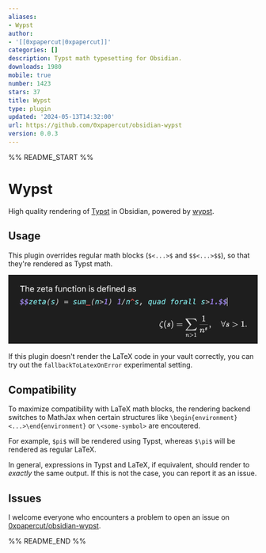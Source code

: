 ```yaml
---
aliases:
- Wypst
author:
- '[[0xpapercut|0xpapercut]]'
categories: []
description: Typst math typesetting for Obsidian.
downloads: 1980
mobile: true
number: 1423
stars: 37
title: Wypst
type: plugin
updated: '2024-05-13T14:32:00'
url: https://github.com/0xpapercut/obsidian-wypst
version: 0.0.3
---
```


%% README_START %%

# Wypst
High quality rendering of [Typst](https://github.com/typst/typst) in Obsidian, powered by [wypst](https://github.com/0xpapercut/wypst).

## Usage
This plugin overrides regular math blocks (`$<...>$` and `$$<...>$$`), so that they're rendered as Typst math.

![Example](https://raw.githubusercontent.com/0xpapercut/obsidian-wypst/HEAD/media/example.png)

If this plugin doesn't render the LaTeX code in your vault correctly, you can try out the `fallbackToLatexOnError` experimental setting.

## Compatibility
To maximize compatibility with LaTeX math blocks, the rendering backend switches to MathJax when certain structures like `\begin{environment}<...>\end{environment}` or `\<some-symbol>` are encoutered.

For example, `$pi$` will be rendered using Typst, whereas `$\pi$` will be rendered as regular LaTeX.

In general, expressions in Typst and LaTeX, if equivalent, should render to _exactly_ the same output. If this is not the case, you can report it as an issue.

## Issues
I welcome everyone who encounters a problem to open an issue on [0xpapercut/obsidian-wypst](https://github.com/0xpapercut/obsidian-wypst/issues/new).


%% README_END %%